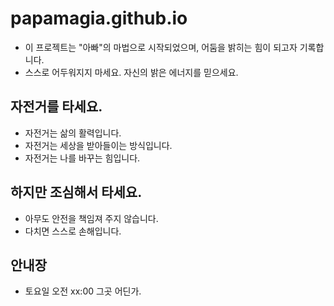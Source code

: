 # papamagia.github.io
* 이 프로젝트는 "아빠"의 마법으로 시작되었으며, 어둠을 밝히는 힘이 되고자 기록합니다.
* 스스로 어두워지지 마세요. 자신의 밝은 에너지를 믿으세요.

## 자전거를 타세요.
* 자전거는 삶의 활력입니다.
* 자전거는 세상을 받아들이는 방식입니다.
* 자전거는 나를 바꾸는 힘입니다.

## 하지만 조심해서 타세요.
* 아무도 안전을 책임져 주지 않습니다.
* 다치면 스스로 손해입니다.

## 안내장
* 토요일 오전 xx:00 그곳 어딘가.